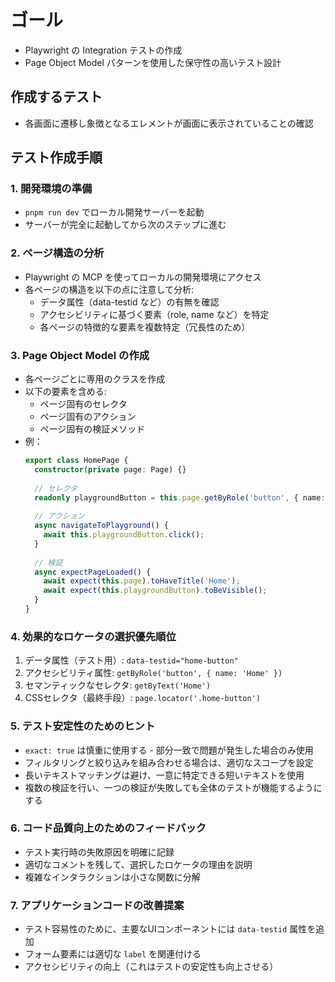 # ゴール 
- Playwright の Integration テストの作成
- Page Object Model パターンを使用した保守性の高いテスト設計

## 作成するテスト 
- 各画面に遷移し象徴となるエレメントが画面に表示されていることの確認

## テスト作成手順

### 1. 開発環境の準備
- `pnpm run dev` でローカル開発サーバーを起動
- サーバーが完全に起動してから次のステップに進む

### 2. ページ構造の分析
- Playwright の MCP を使ってローカルの開発環境にアクセス
- 各ページの構造を以下の点に注意して分析:
  - データ属性（data-testid など）の有無を確認
  - アクセシビリティに基づく要素（role, name など）を特定
  - 各ページの特徴的な要素を複数特定（冗長性のため）

### 3. Page Object Model の作成
- 各ページごとに専用のクラスを作成
- 以下の要素を含める:
  - ページ固有のセレクタ
  - ページ固有のアクション
  - ページ固有の検証メソッド
- 例：
  ```typescript
  export class HomePage {
    constructor(private page: Page) {}
    
    // セレクタ
    readonly playgroundButton = this.page.getByRole('button', { name: /Playground/ });
    
    // アクション
    async navigateToPlayground() {
      await this.playgroundButton.click();
    }
    
    // 検証
    async expectPageLoaded() {
      await expect(this.page).toHaveTitle('Home');
      await expect(this.playgroundButton).toBeVisible();
    }
  }
  ```

### 4. 効果的なロケータの選択優先順位
1. データ属性（テスト用）: `data-testid="home-button"`
2. アクセシビリティ属性: `getByRole('button', { name: 'Home' })`
3. セマンティックなセレクタ: `getByText('Home')`
4. CSSセレクタ（最終手段）: `page.locator('.home-button')`

### 5. テスト安定性のためのヒント
- `exact: true` は慎重に使用する - 部分一致で問題が発生した場合のみ使用
- フィルタリングと絞り込みを組み合わせる場合は、適切なスコープを設定
- 長いテキストマッチングは避け、一意に特定できる短いテキストを使用
- 複数の検証を行い、一つの検証が失敗しても全体のテストが機能するようにする

### 6. コード品質向上のためのフィードバック
- テスト実行時の失敗原因を明確に記録
- 適切なコメントを残して、選択したロケータの理由を説明
- 複雑なインタラクションは小さな関数に分解

### 7. アプリケーションコードの改善提案
- テスト容易性のために、主要なUIコンポーネントには `data-testid` 属性を追加
- フォーム要素には適切な `label` を関連付ける
- アクセシビリティの向上（これはテストの安定性も向上させる）
